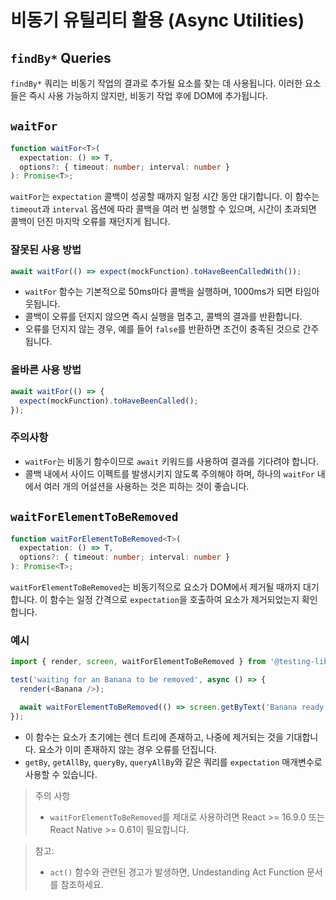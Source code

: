 # 비동기 유틸리티 활용 (Async Utilities)

## `findBy*` Queries

`findBy*` 쿼리는 비동기 작업의 결과로 추가될 요소를 찾는 데 사용됩니다. 이러한 요소들은 즉시 사용 가능하지 않지만, 비동기 작업 후에 DOM에 추가됩니다.

## `waitFor`

```typescript
function waitFor<T>(
  expectation: () => T,
  options?: { timeout: number; interval: number }
): Promise<T>;
```

`waitFor`는 `expectation` 콜백이 성공할 때까지 일정 시간 동안 대기합니다. 이 함수는 `timeout`과 `interval` 옵션에 따라 콜백을 여러 번 실행할 수 있으며, 시간이 초과되면 콜백이
던진 마지막
오류를 재던지게 됩니다.

### 잘못된 사용 방법

```Typescript
await waitFor(() => expect(mockFunction).toHaveBeenCalledWith());
```

- `waitFor` 함수는 기본적으로 50ms마다 콜백을 실행하며, 1000ms가 되면 타임아웃됩니다.
- 콜백이 오류를 던지지 않으면 즉시 실행을 멈추고, 콜백의 결과를 반환합니다.
- 오류를 던지지 않는 경우, 예를 들어 `false`를 반환하면 조건이 충족된 것으로 간주됩니다.

### 올바른 사용 방법

```Typescript
await waitFor(() => {
  expect(mockFunction).toHaveBeenCalled();
});
```

### 주의사항

- `waitFor`는 비동기 함수이므로 `await` 키워드를 사용하여 결과를 기다려야 합니다.
- 콜백 내에서 사이드 이펙트를 발생시키지 않도록 주의해야 하며, 하나의 `waitFor` 내에서 여러 개의 어설션을 사용하는 것은 피하는 것이 좋습니다.

## `waitForElementToBeRemoved`

```Typescript
function waitForElementToBeRemoved<T>(
  expectation: () => T,
  options?: { timeout: number; interval: number }
): Promise<T>;
```

`waitForElementToBeRemoved`는 비동기적으로 요소가 DOM에서 제거될 때까지 대기합니다. 이 함수는 일정 간격으로 `expectation`을 호출하여 요소가 제거되었는지 확인합니다.

### 예시

```Typescript
import { render, screen, waitForElementToBeRemoved } from '@testing-library/react-native';

test('waiting for an Banana to be removed', async () => {
  render(<Banana />);

  await waitForElementToBeRemoved(() => screen.getByText('Banana ready'));
});
```

- 이 함수는 요소가 초기에는 렌더 트리에 존재하고, 나중에 제거되는 것을 기대합니다. 요소가 이미 존재하지 않는 경우 오류를 던집니다.
- `getBy`, `getAllBy`, `queryBy`, `queryAllBy`와 같은 쿼리를 `expectation` 매개변수로 사용할 수 있습니다.

> 주의 사항
> - `waitForElementToBeRemoved`를 제대로 사용하려면 React >= 16.9.0 또는 React Native >= 0.61이 필요합니다.

> 참고:
> - `act()` 함수와 관련된 경고가 발생하면, Undestanding Act Function 문서를 참조하세요.